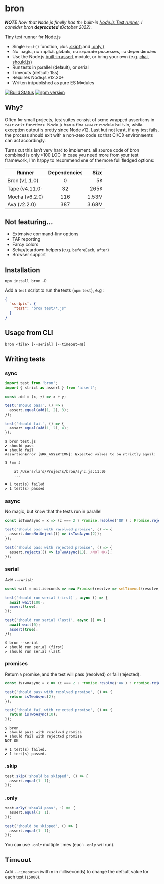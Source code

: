 # bron

_**NOTE** Now that Node.js finally has the built-in [Node.js Test runner](https://nodejs.org/api/test.html),
I consider bron **deprecated** (October 2022)._

Tiny test runner for Node.js

- Single `test()` function, plus [.skip()](#skip) and [.only()](#only)
- No magic, no implicit globals, no separate processes, no dependencies
- Use the Node.js [built-in assert](https://nodejs.org/api/assert.html) module, or bring your own (e.g.
  [chai](https://www.chaijs.com), [should.js](https://github.com/shouldjs/should.js))
- Run tests in parallel (default), or serial
- Timeouts (default: 15s)
- Requires Node.js v12.20+
- Written in/published as pure ES Modules

[![Build Status](https://travis-ci.org/webpro/bron.svg?branch=master)](https://travis-ci.org/webpro/bron)
[![npm version](https://badge.fury.io/js/bron.svg)](https://www.npmjs.com/package/bron)

## Why?

Often for small projects, test suites consist of some wrapped assertions in `test` or `it` functions. Node.js has a fine
`assert` module built-in, while exception output is pretty since Node v12. Last but not least, if any test fails, the
process should exit with a non-zero code so that CI/CD environments can act accordingly.

Turns out this isn't very hard to implement, all source code of bron combined is only <100 LOC. In case you need more
from your test framework, I'm happy to recommend one of the more full fledged options:

| Runner         | Dependencies |  Size |
| -------------- | :----------: | ----: |
| Bron (v1.1.0)  |      0       |    5K |
| Tape (v4.11.0) |      32      |  265K |
| Mocha (v6.2.0) |     116      | 1.53M |
| Ava (v2.2.0)   |     387      | 3.68M |

## Not featuring...

- Extensive command-line options
- TAP reporting
- Fancy colors
- Setup/teardown helpers (e.g. `beforeEach`, `after`)
- Browser support

## Installation

```
npm install bron -D
```

Add a `test` script to run the tests (`npm test`), e.g.:

```json
{
  "scripts": {
    "test": "bron test/*.js"
  }
}
```

## Usage from CLI

```
bron <file> [--serial] [--timeout=ms]
```

## Writing tests

### sync

```js
import test from 'bron';
import { strict as assert } from 'assert';

const add = (x, y) => x + y;

test('should pass', () => {
  assert.equal(add(1, 2), 3);
});

test('should fail', () => {
  assert.equal(add(1, 2), 4);
});
```

```
$ bron test.js
✔ should pass
✖ should fail
AssertionError [ERR_ASSERTION]: Expected values to be strictly equal:

3 !== 4

    at /Users/lars/Projects/bron/sync.js:11:10
    ...

✖ 1 test(s) failed
✔ 1 test(s) passed
```

### async

No magic, but know that the tests run in parallel.

```js
const isTwoAsync = x => (x === 2 ? Promise.resolve('OK') : Promise.reject('NOT OK'));

test('should pass with resolved promise', () => {
  assert.doesNotReject(() => isTwoAsync(2));
});

test('should pass with rejected promise', () => {
  assert.rejects(() => isTwoAsync(10), /NOT OK/);
});
```

### serial

Add `--serial`:

```js
const wait = milliseconds => new Promise(resolve => setTimeout(resolve, milliseconds));

test('should run serial (first)', async () => {
  await wait(100);
  assert(true);
});

test('should run serial (last)', async () => {
  await wait(0);
  assert(true);
});
```

```
$ bron --serial
✔ should run serial (first)
✔ should run serial (last)
```

### promises

Return a promise, and the test will pass (resolved) or fail (rejected).

```js
const isTwoAsync = x => (x === 2 ? Promise.resolve('OK') : Promise.reject('NOT OK'));

test('should pass with resolved promise', () => {
  return isTwoAsync(2);
});

test('should fail with rejected promise', () => {
  return isTwoAsync(10);
});
```

```
$ bron
✔ should pass with resolved promise
✖ should fail with rejected promise
NOT OK

✖ 1 test(s) failed.
✔ 1 test(s) passed.
```

### .skip

```js
test.skip('should be skipped', () => {
  assert.equal(1, 1);
});
```

### .only

```js
test.only('should pass', () => {
  assert.equal(1, 1);
});

test('should be skipped', () => {
  assert.equal(1, 1);
});
```

You can use `.only` multiple times (each `.only` will run).

## Timeout

Add `--timeout=n` (with `n` in milliseconds) to change the default value for each test (`15000`).
